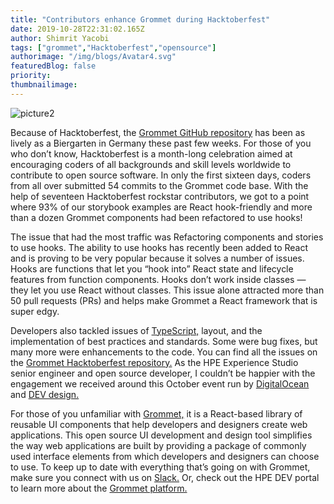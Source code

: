 ```yaml
---
title: "Contributors enhance Grommet during Hacktoberfest"
date: 2019-10-28T22:31:02.165Z
author: Shimrit Yacobi 
tags: ["grommet","Hacktoberfest","opensource"]
authorimage: "/img/blogs/Avatar4.svg"
featuredBlog: false
priority:
thumbnailimage:
---
```

![picture2](https://hpe-developer-portal.s3.amazonaws.com/uploads/media/2019/10/picture2-1572302279782.png)

Because of Hacktoberfest, the [Grommet GitHub repository](https://github.com/grommet/grommet) has been as lively as a Biergarten in Germany these past few weeks. For those of you who don’t know, Hacktoberfest is a month-long celebration aimed at encouraging coders of all backgrounds and skill levels worldwide to contribute to open source software. In only the first sixteen days, coders from all over submitted 54 commits to the Grommet code base. With the help of seventeen Hacktoberfest rockstar contributors, we got to a point where 93% of our storybook examples are React hook-friendly and more than a dozen Grommet components had been refactored to use hooks!  

The issue that had the most traffic was Refactoring components and stories to use hooks. The ability to use hooks has recently been added to React and is proving to be very popular because it solves a number of issues. Hooks are functions that let you “hook into” React state and lifecycle features from function components. Hooks don’t work inside classes — they let you use React without classes. This issue alone attracted more than 50 pull requests (PRs) and helps make Grommet a React framework that is super edgy.

Developers also tackled issues of [TypeScript,](https://developer.hpe.com/blog/using-typescript-in-grommet-applications) layout, and the implementation of best practices and standards. Some were bug fixes, but many more were enhancements to the code. You can find all the issues on the [Grommet Hacktoberfest repository.](https://github.com/grommet/grommet/issues?utf8=%E2%9C%93&q=+label%3Ahacktoberfest) As the HPE Experience Studio senior engineer and open source developer, I couldn’t be happier with the engagement we received around this October event run by [DigitalOcean](https://www.digitalocean.com/) and [DEV design.](https://dev.to/)
 
For those of you unfamiliar with [Grommet,](https://v2.grommet.io/) it is a React-based library of reusable UI components that help developers and designers create web applications. This open source UI development and design tool simplifies the way web applications are built by providing a package of commonly used interface elements from which developers and designers can choose to use. To keep up to date with everything that’s going on with Grommet, make sure you connect with us on [Slack.](https://grommet.slack.com/)  Or, check out the HPE DEV portal to learn more about the [Grommet platform.](https://developer.hpe.com/platform/grommet/home)

